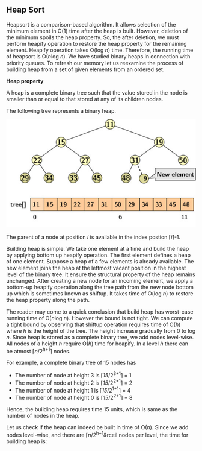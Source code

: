 ## Heap Sort

Heapsort is a comparison-based algorithm. It allows selection of the minimum element
in O(1) time after the heap is built. However, deletion of the minimum spoils the heap property.
So, the after deletion, we must perform heapify operation to restore the heap property for the
remaining element. Heapify operation takes O(log <i>n</i>) time. Therefore, the running time of
heapsort is O(<i>n</i>log <i>n</i>). We have studied binary heaps in connection with priority
queues. To refresh our memory let us reexamine the process of building heap from a set of
given elements from an ordered set.

<strong>Heap property</strong>

A heap is a complete binary tree such that the value stored in the node is smaller than or equal 
to that stored at any of its children nodes.

The following tree represents a binary heap.
<p style="text-align:center">
  <img src="../images/binaryHeap.jpg">
</p>
The parent of a node at position <i>i</i> is available in the index postion &lceil;<i>i</i>&rceil;-1.

Building heap is simple. We take one element at a time and build the heap by applying bottom up
heapify operation. The first element defines a heap of one element. Suppose a heap of a few elements 
is already available. The new element joins the heap at the leftmost vacant position in the 
highest level of the binary tree. It ensure the structural property of the heap remains unchanged.
After creating a new node for an incoming element, we apply a bottom-up heapify operation along
the tree path from the new node bottom up which is sometimes known as shiftup. It takes time of 
O(log <i>n</i>) to restore the heap property along the path. 

The reader may come to a quick conclusion that build heap has worst-case running time of 
O(<i>n</i>log <i>n</i>). However the bound is not tight. We can compute a tight bound by observing
that shiftup operation requires time of O(<i>h</i>) where <i>h</i> is the height of the tree.
The height increase gradually from 0 to log <i>n</i>. Since heap is stored as a complete
binary tree, we add nodes level-wise. All nodes of a height <i>h</i> require O(<i>h</i>) time
for heapify. In a level <i>h</i> there can be atmost &lceil;<i>n</i>/2<sup>h+1</sup>&rceil; nodes.

For example, a complete binary tree of 15 nodes has 

- The number of node at height 3 is &lceil;<i>15</i>/2<sup>3+1</sup>&rceil; = 1
- The number of node at height 2 is &lceil;<i>15</i>/2<sup>2+1</sup>&rceil; = 2
- The number of node at height 1 is &lceil;<i>15</i>/2<sup>1+1</sup>&rceil; = 4
- The number of node at height 0 is &lceil;<i>15</i>/2<sup>2+1</sup>&rceil; = 8 

Hence, the building heap requires time 15 units, which is same as the number of nodes in the heap.

Let us check if the heap can indeed be built in time of O(<i>n</i>). Since we add nodes level-wise,
and there are &lceil;<i>n</i>/2<sup>h+1</sup>&rceil nodes per level, the time for building heap
is:



